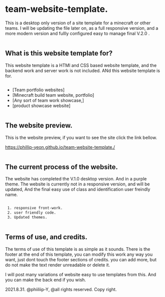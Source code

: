 # team-website-template.
This is a desktop only version of a site template for a minecraft or other teams. I will be updating the file later on, as a full responsive version, and a more modern version and fullly configured easy to manage final V.2.0 .

<p align="left"> <a href="https://twitter.com/" target="blank"><img src="https://img.shields.io/twitter/follow/?logo=twitter&style=for-the-badge" alt="" /></a> </p>

## What is this website template for?

This website template is a HTMl and CSS based website template, and the backend work and server work is not included. ANd this website template is for.

<p align="left"> <a href="https://twitter.com/" target="blank"><img src="https://img.shields.io/twitter/follow/?logo=twitter&style=for-the-badge" alt="" /></a> </p>

- [Team portfolio websites]
- [Minecraft build team website, portfolio]
- [Any sort of team work showcase,]
- [product showcase website]

<p align="left"> <a href="https://twitter.com/" target="blank"><img src="https://img.shields.io/twitter/follow/?logo=twitter&style=for-the-badge" alt="" /></a> </p>

## The website preview.

This is the website preview, if you want to see the site click the link bellow.

https://phillip-yeon.github.io/team-website-template./

<p align="left"> <a href="https://twitter.com/" target="blank"><img src="https://img.shields.io/twitter/follow/?logo=twitter&style=for-the-badge" alt="" /></a> </p>

## The current process of the website.

The website has completed the V.1.0 desktop version. And in a purple theme. The website is currently not in a responsive version, and will be updated, And the final easy use of class and identification user freindly name.

<p align="left"> <a href="https://twitter.com/" target="blank"><img src="https://img.shields.io/twitter/follow/?logo=twitter&style=for-the-badge" alt="" /></a> </p>

```bash
 1. responsive front-work.
 2. user friendly code.
 3. Updated themes.
```

<p align="left"> <a href="https://twitter.com/" target="blank"><img src="https://img.shields.io/twitter/follow/?logo=twitter&style=for-the-badge" alt="" /></a> </p>

## Terms of use, and credits.

The terms of use of this template is as simple as it sounds. There is the footer at the end of this template, you can modify this work any way you want, just dont touch the footer sections of credits. you can add more, but do not make the text render unreadable or delete it.

I will post many variations of website easy to use templates from this. And you can make the back end if you wish. 


2021.8.31. @phiiliip-Y, @all rights reserved. Copy right.
